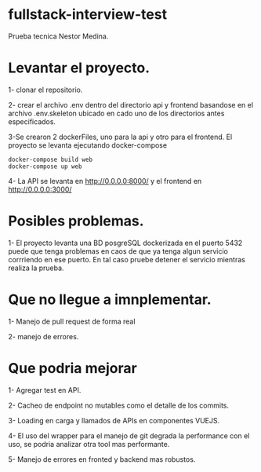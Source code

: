 # fullstack-interview-test
Prueba tecnica Nestor Medina.

# Levantar el proyecto.
1- clonar el repositorio.

2- crear el archivo .env dentro del directorio api y frontend basandose en el archivo
.env.skeleton ubicado en cado uno de los directorios antes especificados.

3-Se crearon 2 dockerFiles, uno para la api y otro para el frontend.
El proyecto se levanta ejecutando docker-compose
```
docker-compose build web
docker-compose up web
```

4- La API se levanta en http://0.0.0.0:8000/ y el frontend en http://0.0.0.0:3000/


# Posibles problemas.

1- El proyecto levanta una BD posgreSQL dockerizada en el puerto 5432 puede que tenga problemas 
en caos de que ya tenga algun servicio corrriendo en ese puerto. En tal caso pruebe detener el servicio
mientras realiza la prueba.

# Que no llegue a imnplementar.

1- Manejo de pull request de forma real

2- manejo de errores.

# Que podria mejorar

1- Agregar test en API.

2- Cacheo de endpoint no mutables como el detalle de los commits.

3- Loading en carga y llamados de APIs en componentes VUEJS.

4- El uso del wrapper para el manejo de git degrada la performance con el uso, se podria analizar otra tool mas performante.

5- Manejo de errores en fronted y backend mas robustos.
